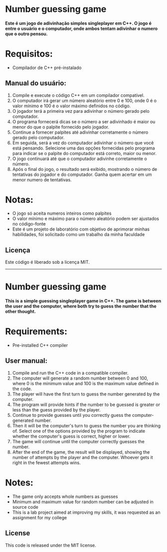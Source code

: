 # Number guessing game
 #### Este é um jogo de adivinhação simples singleplayer em C++. O jogo é entre o usuário e o computador, onde ambos tentam adivinhar o numero que o outro pensou.

# Requisitos:
- Compilador de C++ pré-instalado

## Manual do usuário:
1. Compile e execute o código C++ em um compilador compatível.
2. O computador irá gerar um número aleatório entre 0 e 100, onde 0 é o valor mínimo e 100 é o valor máximo definidos no código.
3. O jogador terá a primeira vez para adivinhar o número gerado pelo computador.
4. O programa fornecerá dicas se o número a ser adivinhado é maior ou menor do que o palpite fornecido pelo jogador.
5. Continue a fornecer palpites até adivinhar corretamente o número gerado pelo computador.
6. Em seguida, será a vez do computador adivinhar o número que você está pensando. Selecione uma das opções fornecidas pelo programa para indicar se o palpite do computador está correto, maior ou menor.
7. O jogo continuará até que o computador adivinhe corretamente o número.
8. Após o final do jogo, o resultado será exibido, mostrando o número de tentativas do jogador e do computador. Ganha quem acertar em um menor numero de tentativas.

# Notas:
- O jogo só aceita numeros inteiros como palpites
- O valor mínimo e máximo para o número aleatório podem ser ajustados no código-fonte
- Este é um projeto de laboratório com objetivo de aprimorar minhas habilidades, foi solicitado como um trabalho da minha faculdade

## Licença
 Este código é liberado sob a licença MIT.

---

# Number guessing game
#### This is a simple guessing singleplayer game in C++. The game is between the user and the computer, where both try to guess the number that the other thought.

# Requirements:
- Pre-installed C++ compiler

## User manual:
1. Compile and run the C++ code in a compatible compiler.
2. The computer will generate a random number between 0 and 100, where 0 is the minimum value and 100 is the maximum value defined in the code.
3. The player will have the first turn to guess the number generated by the computer.
4. The program will provide hints if the number to be guessed is greater or less than the guess provided by the player.
5. Continue to provide guesses until you correctly guess the computer-generated number.
6. Then it will be the computer's turn to guess the number you are thinking of. Select one of the options provided by the program to indicate whether the computer's guess is correct, higher or lower.
7. The game will continue until the computer correctly guesses the number.
8. After the end of the game, the result will be displayed, showing the number of attempts by the player and the computer. Whoever gets it right in the fewest attempts wins.

# Notes:
- The game only accepts whole numbers as guesses
- Minimum and maximum value for random number can be adjusted in source code
- This is a lab project aimed at improving my skills, it was requested as an assignment for my college

## License
  This code is released under the MIT license.